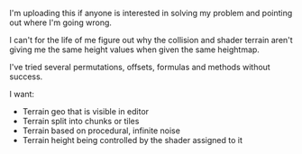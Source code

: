 I'm uploading this if anyone is interested in solving my problem and pointing out where I'm going wrong.

I can't for the life of me figure out why the collision and shader terrain aren't giving me the same height values when given the same heightmap.

I've tried several permutations, offsets, formulas and methods without success.

I want:
  - Terrain geo that is visible in editor
  - Terrain split into chunks or tiles
  - Terrain based on procedural, infinite noise
  - Terrain height being controlled by the shader assigned to it
